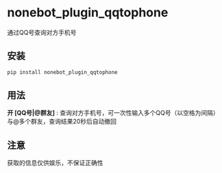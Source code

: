 # nonebot_plugin_qqtophone

通过QQ号查询对方手机号

## 安装

```bash
pip install nonebot_plugin_qqtophone
```

## 用法

**开 [QQ号|@群友]** : 查询对方手机号，可一次性输入多个QQ号（以空格为间隔）与@多个群友，查询结果20秒后自动撤回

## 注意

获取的信息仅供娱乐，不保证正确性
